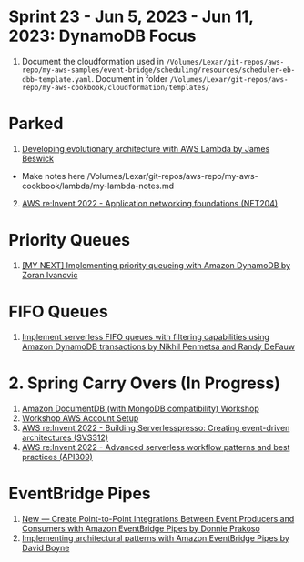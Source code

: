<h1>Sprint 23 - Jun 5, 2023 - Jun 11, 2023: DynamoDB Focus</h1>

1. Document the cloudformation used in `/Volumes/Lexar/git-repos/aws-repo/my-aws-samples/event-bridge/scheduling/resources/scheduler-eb-dbb-template.yaml`.  Document in folder `/Volumes/Lexar/git-repos/aws-repo/my-aws-cookbook/cloudformation/templates/`

# Parked

1. [Developing evolutionary architecture with AWS Lambda by James Beswick](https://aws.amazon.com/blogs/compute/developing-evolutionary-architecture-with-aws-lambda/)
- Make notes here /Volumes/Lexar/git-repos/aws-repo/my-aws-cookbook/lambda/my-lambda-notes.md
2. [AWS re:Invent 2022 - Application networking foundations (NET204)](https://www.youtube.com/watch?v=WcZwWuq6FTk&t=10s)

# Priority Queues

1. [[MY NEXT] Implementing priority queueing with Amazon DynamoDB by Zoran Ivanovic](https://aws.amazon.com/blogs/database/implementing-priority-queueing-with-amazon-dynamodb/)

# FIFO Queues

1. [Implement serverless FIFO queues with filtering capabilities using Amazon DynamoDB transactions by Nikhil Penmetsa and Randy DeFauw](https://aws.amazon.com/blogs/database/serverless-fifo-queues-filtering-dynamodb-transactions/)

# 2. Spring Carry Overs (In Progress)

1. [Amazon DocumentDB (with MongoDB compatibility) Workshop](https://catalog.us-east-1.prod.workshops.aws/workshops/464d6c17-9faa-4fef-ac9f-dd49610174d3/en-US/prerequisites/cloud9)
2. [Workshop AWS Account Setup](https://workshop-aws-account-setup.fstehle.com/)
3. [AWS re:Invent 2022 - Building Serverlesspresso: Creating event-driven architectures (SVS312)](https://www.youtube.com/watch?v=qs0U0LdNkV0&list=PLJo-rJlep0ECijHdz01OZXo3bqhbW_Hb2&index=3&t=67s)
4. [AWS re:Invent 2022 - Advanced serverless workflow patterns and best practices (API309)](https://www.youtube.com/watch?v=o6-7BAUWaqg)

# EventBridge Pipes

1. [New — Create Point-to-Point Integrations Between Event Producers and Consumers with Amazon EventBridge Pipes by Donnie Prakoso](https://aws.amazon.com/blogs/aws/new-create-point-to-point-integrations-between-event-producers-and-consumers-with-amazon-eventbridge-pipes/)
2. [Implementing architectural patterns with Amazon EventBridge Pipes by David Boyne](https://aws.amazon.com/blogs/compute/implementing-architectural-patterns-with-amazon-eventbridge-pipes/)